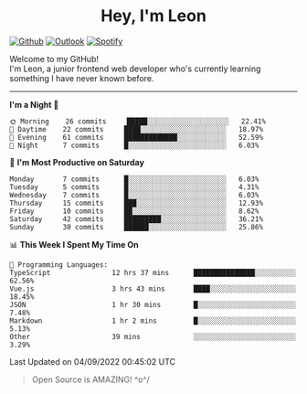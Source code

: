 <h1 align="center">Hey, I'm Leon</h1>

[![Github](https://img.shields.io/badge/-Github-000?style=flat&logo=Github&logoColor=white)](https://github.com/ooohmydawn)
[![Outlook](https://img.shields.io/badge/-Outlook-0078D4?style=flat&logo=Microsoft-Outlook&logoColor=white)](mailto:ooohmydawn@hotmail.com)
[![Spotify](https://img.shields.io/badge/-Spotify-1DB954?style=flat&logo=Spotify&logoColor=white)](https://open.spotify.com/user/tkf5c7q582tnbk7v0t9d3fsqq)
&nbsp;

Welcome to my GitHub! <br/>
I'm Leon, a junior frontend web developer who's currently learning something I have never known before.

***

<!--START_SECTION:waka-->
**I'm a Night 🦉** 

```text
🌞 Morning    26 commits     █████░░░░░░░░░░░░░░░░░░░░   22.41% 
🌆 Daytime    22 commits     ████░░░░░░░░░░░░░░░░░░░░░   18.97% 
🌃 Evening    61 commits     █████████████░░░░░░░░░░░░   52.59% 
🌙 Night      7 commits      █░░░░░░░░░░░░░░░░░░░░░░░░   6.03%

```
📅 **I'm Most Productive on Saturday** 

```text
Monday       7 commits      █░░░░░░░░░░░░░░░░░░░░░░░░   6.03% 
Tuesday      5 commits      █░░░░░░░░░░░░░░░░░░░░░░░░   4.31% 
Wednesday    7 commits      █░░░░░░░░░░░░░░░░░░░░░░░░   6.03% 
Thursday     15 commits     ███░░░░░░░░░░░░░░░░░░░░░░   12.93% 
Friday       10 commits     ██░░░░░░░░░░░░░░░░░░░░░░░   8.62% 
Saturday     42 commits     █████████░░░░░░░░░░░░░░░░   36.21% 
Sunday       30 commits     ██████░░░░░░░░░░░░░░░░░░░   25.86%

```


📊 **This Week I Spent My Time On** 

```text
💬 Programming Languages: 
TypeScript               12 hrs 37 mins      ███████████████░░░░░░░░░░   62.56% 
Vue.js                   3 hrs 43 mins       ████░░░░░░░░░░░░░░░░░░░░░   18.45% 
JSON                     1 hr 30 mins        █░░░░░░░░░░░░░░░░░░░░░░░░   7.48% 
Markdown                 1 hr 2 mins         █░░░░░░░░░░░░░░░░░░░░░░░░   5.13% 
Other                    39 mins             ░░░░░░░░░░░░░░░░░░░░░░░░░   3.29%

```


 Last Updated on 04/09/2022 00:45:02 UTC
<!--END_SECTION:waka-->


> Open Source is AMAZING! \^o^/

